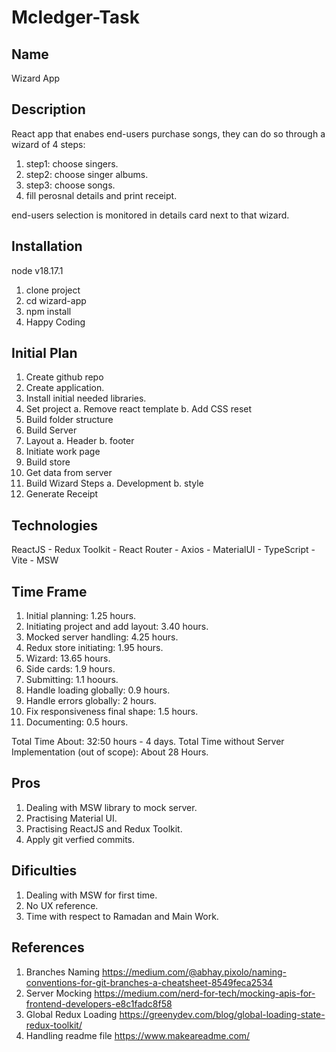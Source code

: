 # Mcledger-Task

## Name

Wizard App

## Description

React app that enabes end-users purchase songs, they can do so through a wizard of 4 steps:

1. step1: choose singers.
2. step2: choose singer albums.
3. step3: choose songs.
4. fill perosnal details and print receipt.

end-users selection is monitored in details card next to that wizard.

## Installation

node v18.17.1

1. clone project
2. cd wizard-app
3. npm install
4. Happy Coding

## Initial Plan

1. Create github repo
2. Create application.
3. Install initial needed libraries.
4. Set project
   a. Remove react template
   b. Add CSS reset
5. Build folder structure
6. Build Server
7. Layout
   a. Header
   b. footer
8. Initiate work page
9. Build store
10. Get data from server
11. Build Wizard Steps
    a. Development
    b. style
12. Generate Receipt

## Technologies

ReactJS - Redux Toolkit - React Router - Axios - MaterialUI - TypeScript - Vite - MSW

## Time Frame

1. Initial planning: 1.25 hours.
2. Initiating project and add layout: 3.40 hours.
3. Mocked server handling: 4.25 hours.
4. Redux store initiating: 1.95 hours.
5. Wizard: 13.65 hours.
6. Side cards: 1.9 hours.
7. Submitting: 1.1 hoours.
8. Handle loading globally: 0.9 hours.
9. Handle errors globally: 2 hours.
10. Fix responsiveness final shape: 1.5 hours.
11. Documenting: 0.5 hours.

Total Time About: 32:50 hours - 4 days.
Total Time without Server Implementation (out of scope): About 28 Hours.

## Pros

1. Dealing with MSW library to mock server.
2. Practising Material UI.
3. Practising ReactJS and Redux Toolkit.
4. Apply git verfied commits.

## Dificulties

1. Dealing with MSW for first time.
2. No UX reference.
3. Time with respect to Ramadan and Main Work.

## References

1. Branches Naming
   https://medium.com/@abhay.pixolo/naming-conventions-for-git-branches-a-cheatsheet-8549feca2534
2. Server Mocking
   https://medium.com/nerd-for-tech/mocking-apis-for-frontend-developers-e8c1fadc8f58
3. Global Redux Loading
   https://greenydev.com/blog/global-loading-state-redux-toolkit/
4. Handling readme file
   https://www.makeareadme.com/
